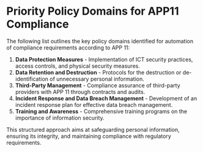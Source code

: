 
# Priority Policy Domains for APP11 Compliance

The following list outlines the key policy domains identified for automation of compliance requirements according to APP 11:

1. **Data Protection Measures** - Implementation of ICT security practices, access controls, and physical security measures.
2. **Data Retention and Destruction** - Protocols for the destruction or de-identification of unnecessary personal information.
3. **Third-Party Management** - Compliance assurance of third-party providers with APP 11 through contracts and audits.
4. **Incident Response and Data Breach Management** - Development of an incident response plan for effective data breach management.
5. **Training and Awareness** - Comprehensive training programs on the importance of information security.

This structured approach aims at safeguarding personal information, ensuring its integrity, and maintaining compliance with regulatory requirements.

